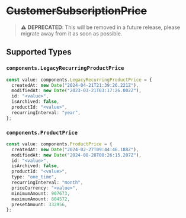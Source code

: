 # ~~CustomerSubscriptionPrice~~

> :warning: **DEPRECATED**: This will be removed in a future release, please migrate away from it as soon as possible.


## Supported Types

### `components.LegacyRecurringProductPrice`

```typescript
const value: components.LegacyRecurringProductPrice = {
  createdAt: new Date("2024-04-21T21:39:26.221Z"),
  modifiedAt: new Date("2023-03-21T03:17:26.002Z"),
  id: "<value>",
  isArchived: false,
  productId: "<value>",
  recurringInterval: "year",
};
```

### `components.ProductPrice`

```typescript
const value: components.ProductPrice = {
  createdAt: new Date("2024-02-27T09:44:46.188Z"),
  modifiedAt: new Date("2024-08-28T00:26:15.207Z"),
  id: "<value>",
  isArchived: false,
  productId: "<value>",
  type: "one_time",
  recurringInterval: "month",
  priceCurrency: "<value>",
  minimumAmount: 907673,
  maximumAmount: 804572,
  presetAmount: 332956,
};
```

